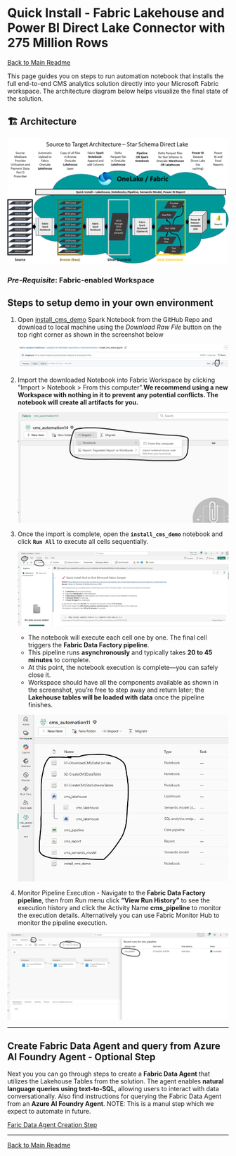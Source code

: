 # Quick Install - Fabric Lakehouse and Power BI Direct Lake Connector with 275 Million Rows

[Back to Main Readme](./Readme.md)

This page guides you on steps to run automation notebook that installs the full end-to-end CMS analytics solution directly into your Microsoft Fabric workspace. The architecture diagram below helps visualize the final state of the solution.

## 🏗️ Architecture

![quickinstall](./Images/quickinstall.png)


### *Pre-Requisite*: Fabric-enabled Workspace

## Steps to setup demo in your own environment

1. Open [install_cms_demo](./demoautomation/install_cms_demo.ipynb) Spark Notebook from the GitHub Repo and download to local machine using the *Download Raw File* button on the top right corner as shown in the screenshot below

    ![install_cms_demo](./Images/downoad_install_notebook.jpg)

2. Import the downloaded Notebook into Fabric Workspace by clicking "Import > Notebook > From this computer".**We recommend using a new Workspace with nothing in it to prevent any potential conflicts. The notebook will create all artifacts for you.**

    ![Import Notebook](./Images/import_notebook.jpg)

3. Once the import is complete, open the **`install_cms_demo`** notebook and click **`Run All`** to execute all cells sequentially.

    ![Run Notebook](./Images/run_install_notebook.jpg)

   - The notebook will execute each cell one by one. The final cell triggers the **Fabric Data Factory pipeline**.
   - This pipeline runs **asynchronously** and typically takes **20 to 45 minutes** to complete.
   - At this point, the notebook execution is complete—you can safely close it.
   - Workspace should have all the components available as shown in the screenshot, you’re free to step away and return later; the **Lakehouse tables will be loaded with data** once the pipeline finishes.

    ![Installed Components](./Images/demo_components.jpg)

4. Monitor Pipeline Execution - Navigate to the **Fabric Data Factory pipeline**, then from Run menu click **“View Run History”** to see the execution history and click the Activity Name **cms_pipeline** to monitor the execution details. Alternatively you can use Fabric Monitor Hub to monitor the pipeline execution.

  ![Pipeline Run](./Images/monitor_pipeline_run.jpg)

***

## Create Fabric Data Agent and query from Azure AI Foundry Agent - Optional Step

Next you you can go through steps to create a **Fabric Data Agent** that utilizes the Lakehouse Tables from the solution. The agent enables **natural language queries using text-to-SQL**, allowing users to interact with data conversationally. Also find instructions for querying the Fabric Data Agent from an **Azure AI Foundry Agent**. NOTE: This is a manul step which we expect to automate in future.

[Faric Data Agent Creation Step](./docs/5-CreateAISkill.md) 

***

[Back to Main Readme](./Readme.md)